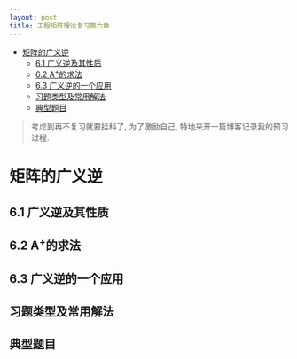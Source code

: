 ```yaml
---
layout: post
title: 工程矩阵理论复习第六章
---
```


<!-- TOC -->

- [矩阵的广义逆](#矩阵的广义逆)
    - [6.1 广义逆及其性质](#61-广义逆及其性质)
    - [6.2 A<sup>+</sup>的求法](#62-asupsup的求法)
    - [6.3 广义逆的一个应用](#63-广义逆的一个应用)
    - [习题类型及常用解法](#习题类型及常用解法)
    - [典型题目](#典型题目)

<!-- /TOC -->

> 考虑到再不复习就要挂科了, 为了激励自己, 特地来开一篇博客记录我的预习过程.

# 矩阵的广义逆

## 6.1 广义逆及其性质



## 6.2 A<sup>+</sup>的求法



## 6.3 广义逆的一个应用



## 习题类型及常用解法



## 典型题目
